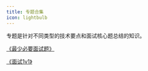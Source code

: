 ```yaml
---
title: 专题合集
icon: lightbulb
---
```




专题是针对不同类型的技术要点和面试核心题总结的知识。


[《最少必要面试题》](./havato/)

[《面试1v1》](./1v1/)

